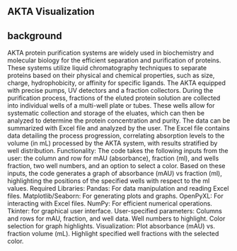  **AKTA Visualization**
 ---
 **background**
 ---
AKTA protein purification systems are widely used in biochemistry and molecular biology for the efficient separation and purification of proteins. These systems utilize liquid chromatography techniques to separate proteins based on their physical and chemical properties, such as size, charge, hydrophobicity, or affinity for specific ligands. The AKTA equipped with precise pumps, UV detectors and a fraction collectors. During the purification process, fractions of the eluted protein solution are collected into individual wells of a multi-well plate or tubes. These wells allow for systematic collection and storage of the eluates, which can then be analyzed to determine the protein concentration and purity. The data can be summarized with Excel file and analyzed by the user. The Excel file contains data detailing the process progression, correlating absorption levels to the volume (in mL) processed by the AKTA system, with results stratified by well distribution.
Functionality:
The code takes the following inputs from the user: the column and row for mAU (absorbance), fraction (ml), and wells fraction, two well numbers, and an option to select a color. Based on these inputs, the code generates a graph of absorbance (mAU) vs fraction (ml), highlighting the positions of the specified wells with respect to the ml values.
Required Libraries:
Pandas: For data manipulation and reading Excel files.
Matplotlib/Seaborn: For generating plots and graphs.
OpenPyXL: For interacting with Excel files.
NumPy: For efficient numerical operations.
Tkinter: for graphical user interface. 
User-specified parameters:
Columns and rows for mAU, fraction, and well data.
Well numbers to highlight.
Color selection for graph highlights.
Visualization:
Plot absorbance (mAU) vs. fraction volume (mL).
Highlight specified well fractions with the selected color.
